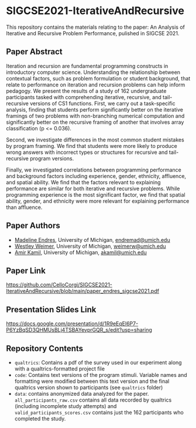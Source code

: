 # SIGCSE2021-IterativeAndRecursive

This repository contains the materials relating to the paper: An Analysis of Iterative and Recursive Problem Performance, pulished in SIGCSE 2021.

## Paper Abstract

Iteration and recursion are fundamental programming constructs in introductory computer science. Understanding the relationship between contextual factors, such as problem formulation or student background, that relate to performance on iteration and recursion problems can help inform pedagogy. 
We present the results of a study of 162 undergraduate participants tasked with comprehending iterative, recursive, and tail-recursive versions of CS1 functions. First, we carry out a task-specific analysis, finding that students perform significantly better on the iterative framings of two problems with non-branching numerical computation and significantly better on the recursive framing of another that involves array classification (p <= 0.036). 

Second, we investigate differences in the most common student mistakes by program framing. We find that students were more likely to produce wrong answers with incorrect types or structures for recursive and tail-recursive program versions.

Finally, we investigated correlations between programming performance and background factors including experience, gender, ethnicity, affluence, and spatial ability. We find that the factors relevant to explaining performance are similar for both iterative and recursive problems. While programming experience is the most significant factor, we find that spatial ability, gender, and ethnicity were more relevant for explaining performance than affluence. 

## Paper Authors
* [Madeline Endres](https://www.madelineendres.com/), University of Michigan, endremad@umich.edu
* [Westley Weimer](https://web.eecs.umich.edu/~weimerw/), University of Michigan, weimerw@umich.edu
* [Amir Kamil](https://web.eecs.umich.edu/~akamil/), University of Michigan, akamil@umich.edu

## Paper Link
https://github.com/CelloCorgi/SIGCSE2021-IterativeAndRecursive/blob/main/paper_endres_sigcse2021.pdf

## Presentation Slides Link
https://docs.google.com/presentation/d/1R9eEqEl6P7-P6YzBqSD3QHMUsBLj4TSBAYevprGQR_s/edit?usp=sharing

## Repository Contents
* `qualtrics`: Contains a pdf of the survey used in our experiment along with a qualtrics-formatted project file
* `code`: Contains text versions of the program stimuli. Variable names and formatting were modified between this text version and the final qualtrics version shown to participants (see `qualtrics` folder)
* `data`: contains anonymized data analyzed for the paper. `all_participants_raw.csv` contains all data recorded by qualtrics (including incomplete study attempts) and `valid_participants_scores.csv` contains just the 162 participants who completed the study.


